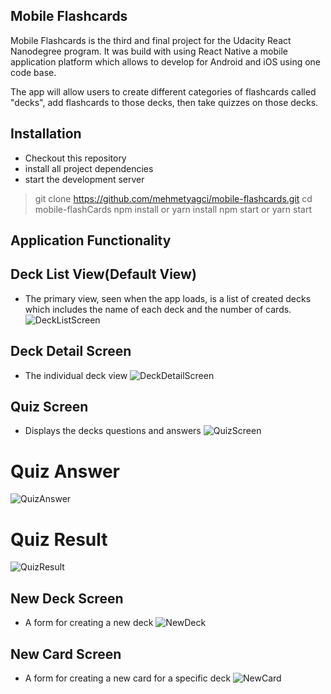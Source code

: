 
## Mobile Flashcards

Mobile Flashcards is the third and final project for the Udacity React Nanodegree program. It was build with using React Native a mobile application platform which allows to develop for Android and iOS using one code base.  

The app will allow users to create different categories of flashcards called "decks", add flashcards to those decks, then take quizzes on those decks.

## Installation

* Checkout this repository
* install all project dependencies 
* start the development server 

> git clone https://github.com/mehmetyagci/mobile-flashcards.git
> cd mobile-flashCards
> npm install or yarn install
> npm start or yarn start

## Application Functionality

## Deck List View(Default View)

- The primary view, seen when the app loads, is a list of created decks which includes the name of each deck and the number of cards.
  ![DeckListScreen](https://github.com/mehmetyagci/mobile-flashcards/blob/master/screenshots/1DeckListScreen.PNG)

## Deck Detail Screen

- The individual deck view
  ![DeckDetailScreen](https://github.com/mehmetyagci/mobile-flashcards/blob/master/screenshots/2DeckDetailScreen.PNG)

## Quiz Screen

- Displays the decks questions and answers
![QuizScreen](https://github.com/mehmetyagci/mobile-flashcards/blob/master/screenshots/3QuizScreen.PNG)

# Quiz Answer
![QuizAnswer](https://github.com/mehmetyagci/mobile-flashcards/blob/master/screenshots/4QuizScreen.PNG)

# Quiz Result
![QuizResult](https://github.com/mehmetyagci/mobile-flashcards/blob/master/screenshots/5QuizScreen.PNG)

## New Deck Screen

- A form for creating a new deck
![NewDeck](https://github.com/mehmetyagci/mobile-flashcards/blob/master/screenshots/6AddDeckScreen.PNG)

## New Card Screen
    
- A form for creating a new card for a specific deck
![NewCard](https://github.com/mehmetyagci/mobile-flashcards/blob/master/screenshots/7AddCardScreen.PNG)



```